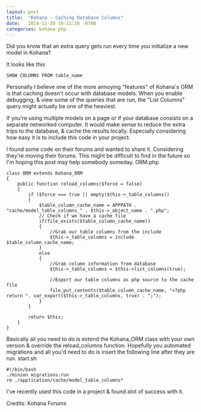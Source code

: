 ```yaml
---
layout: post
title:  "Kohana - Caching Database Columns"
date:   2014-11-30 18:11:26 -0700
categories: kohana php
---
```

Did you know that an extra query gets run every time you initialize a new model in Kohana?

It looks like this

```
SHOW COLUMNS FROM table_name
```

Personally I believe one of the more annoying "features" of Kohana's ORM is that caching doesn't occur with database models. When you enable debugging, & view some of the queries that are run, the "List Columns" query might actually be one of the heaviest.

If you're using multiple models on a page or if your database consists on a separate networked computer. It would make sense to reduce the extra trips to the database, & cache the results locally. Especially considering how easy it is to include this code in your project.

I found some code on their forums and wanted to share it. Considering they're moving their forums. This might be difficult to find in the future so I'm hoping this post may help somebody someday.
ORM.php

```
class ORM extends Kohana_ORM
{
    public function reload_columns($force = false)
    {
        if ($force === true || empty($this->_table_columns))
        {
            $table_column_cache_name = APPPATH . "cache/model_table_columns_" . $this->_object_name . ".php";
            // Check if we have a cache file
            if(file_exists($table_column_cache_name))
            {
                //Grab our table columns from the include
                $this->_table_columns = include  $table_column_cache_name;
            }
            else
            {
                //Grab column information from database
                $this->_table_columns = $this->list_columns(true);

                //Export our table columns as php source to the cache file
                file_put_contents($table_column_cache_name, "<?php return ". var_export($this->_table_columns, true) . ";");
            }
        }

        return $this;
    }
}
```

Basically all you need to do is extend the Kohana_ORM class with your own version & override the reload_columns function. Hopefully you automated migrations and all you'd need to do is insert the following line after they are run.
start.sh

```
#!/bin/bash
./minion migrations:run
rm ./application/cache/model_table_columns*
```

I've recently used this code in a project & found alot of success with it.

Credits: Kohana Forums